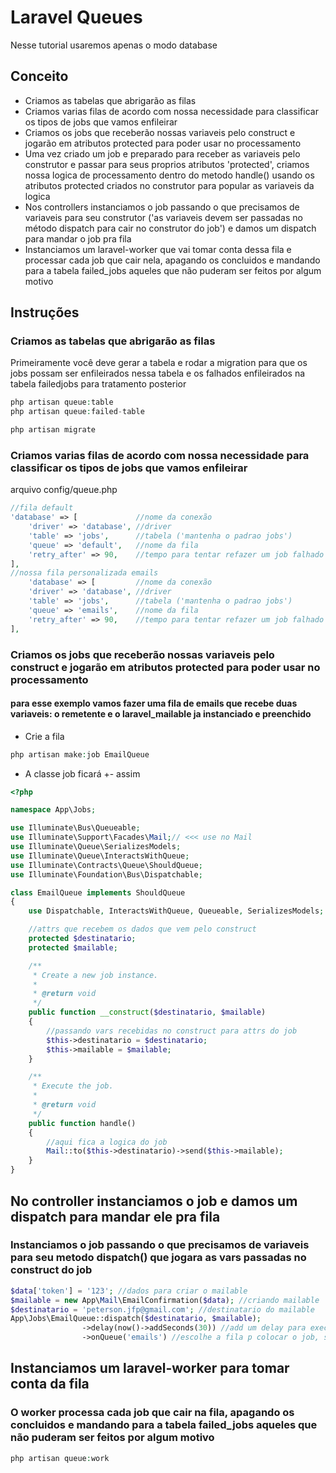 # Laravel Queues

Nesse tutorial usaremos apenas o modo database

## Conceito

- Criamos as tabelas que abrigarão as filas
- Criamos varias filas de acordo com nossa necessidade para classificar os tipos de jobs que vamos enfileirar
- Criamos os jobs que receberão nossas variaveis pelo construct e jogarão em atributos protected para poder usar no processamento
- Uma vez criado um job e preparado para receber as variaveis pelo construtor e passar para seus proprios atributos 'protected', criamos nossa logica de processamento dentro do metodo handle() usando os atributos protected criados no construtor para popular as variaveis da logica
- Nos controllers instanciamos o job passando o que precisamos de variaveis para seu construtor ('as variaveis devem ser passadas no método dispatch para cair no construtor do job') e damos um dispatch para mandar o job pra fila
- Instanciamos um laravel-worker que vai tomar conta dessa fila e processar cada job que cair nela, apagando os concluidos e mandando para a tabela failed_jobs aqueles que não puderam ser feitos por algum motivo

## Instruções

### Criamos as tabelas que abrigarão as filas

Primeiramente você deve gerar a tabela e rodar a migration para que os jobs possam ser enfileirados nessa tabela e os falhados enfileirados na tabela failedjobs para tratamento posterior

```php
php artisan queue:table
php artisan queue:failed-table

php artisan migrate
```

### Criamos varias filas de acordo com nossa necessidade para classificar os tipos de jobs que vamos enfileirar

arquivo config/queue.php

```php
//fila default
'database' => [             //nome da conexão
    'driver' => 'database', //driver
    'table' => 'jobs',      //tabela ('mantenha o padrao jobs')
    'queue' => 'default',   //nome da fila
    'retry_after' => 90,    //tempo para tentar refazer um job falhado
],
//nossa fila personalizada emails
    'database' => [         //nome da conexão
    'driver' => 'database', //driver
    'table' => 'jobs',      //tabela ('mantenha o padrao jobs')
    'queue' => 'emails',    //nome da fila
    'retry_after' => 90,    //tempo para tentar refazer um job falhado
],
```

### Criamos os jobs que receberão nossas variaveis pelo construct e jogarão em atributos protected para poder usar no processamento

#### para esse exemplo vamos fazer uma fila de emails que recebe duas variaveis: o remetente e o laravel_mailable ja instanciado e preenchido

- Crie a fila

```php
php artisan make:job EmailQueue
```

- A classe job ficará +- assim

```php
<?php

namespace App\Jobs;

use Illuminate\Bus\Queueable;
use Illuminate\Support\Facades\Mail;// <<< use no Mail
use Illuminate\Queue\SerializesModels;
use Illuminate\Queue\InteractsWithQueue;
use Illuminate\Contracts\Queue\ShouldQueue;
use Illuminate\Foundation\Bus\Dispatchable;

class EmailQueue implements ShouldQueue
{
    use Dispatchable, InteractsWithQueue, Queueable, SerializesModels;

    //attrs que recebem os dados que vem pelo construct
    protected $destinatario;
    protected $mailable;

    /**
     * Create a new job instance.
     *
     * @return void
     */
    public function __construct($destinatario, $mailable)
    {
        //passando vars recebidas no construct para attrs do job
        $this->destinatario = $destinatario;
        $this->mailable = $mailable;
    }

    /**
     * Execute the job.
     *
     * @return void
     */
    public function handle()
    {
        //aqui fica a logica do job
        Mail::to($this->destinatario)->send($this->mailable);
    }
}

```

## No controller instanciamos o job e damos um dispatch para mandar ele pra fila

### Instanciamos o job passando o que precisamos de variaveis para seu metodo dispatch() que jogara as vars passadas no construct do job

```php
$data['token'] = '123'; //dados para criar o mailable
$mailable = new App\Mail\EmailConfirmation($data); //criando mailable
$destinatario = 'peterson.jfp@gmail.com'; //destinatario do mailable
App\Jobs\EmailQueue::dispatch($destinatario, $mailable);
                ->delay(now()->addSeconds(30)) //add um delay para execução apos cair na fila
                ->onQueue('emails') //escolhe a fila p colocar o job, se nenhuma for escolhida caira na fila default
```

## Instanciamos um laravel-worker para tomar conta da fila

### O worker processa cada job que cair na fila, apagando os concluidos e mandando para a tabela failed_jobs aqueles que não puderam ser feitos por algum motivo

```php
php artisan queue:work
```
